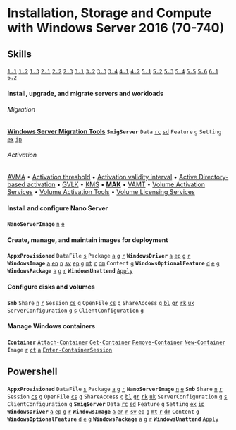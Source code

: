 [1.1]: #install-upgrade-and-migrate-servers-and-workloads "Install, upgrade and migrate servers and workloads"
[1.2]: #install-and-configure-nano-server "Install and configure Nano Server"
[1.3]: #create-manage-and-maintain-images-for-deployment "Create, manage, and maintain images for deployment"
[2.1]: #configure-disks-and-volumes "Configure disks and volumes"
[2.2]: # "Implement server storage"
[2.3]: # "Implement data deduplication"
[3.1]: # "Install and configure Hyper-V"
[3.2]: # "Configure virtual machine (VM) settings"
[3.3]: # "Configure Hyper-V storage"
[3.4]: # "Configure Hyper-V networking"
[4.1]: # "Deploy Windows containers"
[4.2]: #manage-windows-containers "Manage Windows containers"
[5.1]: # "Implement high availability and disaster recovery options in Hyper-V"
[5.2]: # "Implement failover clustering"
[5.3]: # "Implement Storage Spaces Direct"
[5.4]: # "Manage failover clustering"
[5.5]: # "Manage VM movement in clustered nodes"
[5.6]: # "Implement Network Load Balancing"
[6.1]: # "Maintain server installations"
[6.2]: # "Monitor server installations"

[Zacker]: https://github.com/jasper-zanjani/notes/master/certs/70-740.md "Zacker, Craig. _Installation, Storage and Compute with Windows Server 2016: Exam Ref 70-740_. 2017."
[n/pwsh]: https://github.com/jasper-zanjani/notes/master/win/pwsh.md "Powershell notes"

[Add-ClusterSharedVolume]: https://github.com/jasper-zanjani/notes/tree/master/win/pwsh.md#add-clustersharedvolume '```&#10;PS C:\> Add-ClusterSharedVolume&#10;```&#10;&#10;Zacker, Craig. _Installation, Storage and Compute with Windows Server 2016: Exam Ref 70-740_. 2017: 153'
[Add-ClusterVMMonitoredItem]: https://github.com/jasper-zanjani/notes/tree/master/win/pwsh.md#add-clustervmmonitoreditem '```&#10;PS C:\> Add-ClusterVMMonitoredItem&#10;```&#10;&#10;Zacker, Craig. _Installation, Storage and Compute with Windows Server 2016: Exam Ref 70-740_. 2017: 362'
[Add-ClusterVirtualMachineRole]: https://github.com/jasper-zanjani/notes/tree/master/win/pwsh.md#add-clustervirtualmachinerole '```&#10;PS C:\> Add-ClusterVirtualMachineRole&#10;```&#10;&#10;Zacker, Craig. _Installation, Storage and Compute with Windows Server 2016: Exam Ref 70-740_. 2017: 304'
[Add-Computer]: https://github.com/jasper-zanjani/notes/tree/master/win/pwsh.md#add-computer '```&#10;PS C:\> Add-Computer&#10;```&#10;&#10;Zacker, Craig. _Installation, Storage and Compute with Windows Server 2016: Exam Ref 70-740_. 2017: 20'
[Add-ContainerImageTag]: https://github.com/jasper-zanjani/notes/tree/master/win/pwsh.md#add-containerimagetag '```&#10;PS C:\> Add-ContainerImageTag&#10;```&#10;&#10;Zacker, Craig. _Installation, Storage and Compute with Windows Server 2016: Exam Ref 70-740_. 2017: 272'
[Add-VMNetworkAdapter]: https://github.com/jasper-zanjani/notes/tree/master/win/pwsh.md#add-vmnetworkadapter '```&#10;PS C:\> Add-VMNetworkAdapter&#10;```&#10;&#10;Zacker, Craig. _Installation, Storage and Compute with Windows Server 2016: Exam Ref 70-740_. 2017: 237'
[Attach-Container]: https://github.com/jasper-zanjani/notes/tree/master/win/pwsh.md#attach-container '```&#10;PS C:\> Attach-Container&#10;```&#10;&#10;Zacker, Craig. _Installation, Storage and Compute with Windows Server 2016: Exam Ref 70-740_. 2017: 280'
[Block-SmbShareAccess]: https://github.com/jasper-zanjani/notes/tree/master/win/pwsh.md#block-smbshareaccess '```&#10;PS C:\> Block-SmbShareAccess&#10;```&#10;&#10;Zacker, Craig. _Installation, Storage and Compute with Windows Server 2016: Exam Ref 70-740_. 2017: 109'
[Close-SmbOpenFile]: https://github.com/jasper-zanjani/notes/tree/master/win/pwsh.md#close-smbopenfile '```&#10;PS C:\> Close-SmbOpenFile&#10;```&#10;&#10;Zacker, Craig. _Installation, Storage and Compute with Windows Server 2016: Exam Ref 70-740_. 2017: 108'
[Close-SmbSession]: https://github.com/jasper-zanjani/notes/tree/master/win/pwsh.md#close-smbsession '```&#10;PS C:\> Close-SmbSession&#10;```&#10;&#10;Zacker, Craig. _Installation, Storage and Compute with Windows Server 2016: Exam Ref 70-740_. 2017: 107'
[Compare-VM]: https://github.com/jasper-zanjani/notes/tree/master/win/pwsh.md#compare-vm '```&#10;PS C:\> Compare-VM&#10;```&#10;&#10;Zacker, Craig. _Installation, Storage and Compute with Windows Server 2016: Exam Ref 70-740_. 2017: 212'
[Convert-VHD]: https://github.com/jasper-zanjani/notes/tree/master/win/pwsh.md#convert-vhd '```&#10;PS C:\> Convert-VHD&#10;```&#10;&#10;Zacker, Craig. _Installation, Storage and Compute with Windows Server 2016: Exam Ref 70-740_. 2017: 228'
[ConvertTo-ContainerImage]: https://github.com/jasper-zanjani/notes/tree/master/win/pwsh.md#convertto-containerimage '```&#10;PS C:\> ConvertTo-ContainerImage&#10;```&#10;&#10;Zacker, Craig. _Installation, Storage and Compute with Windows Server 2016: Exam Ref 70-740_. 2017: 280'
[Copy-Item]: https://github.com/jasper-zanjani/notes/tree/master/win/pwsh.md#copy-item '```&#10;PS C:\> Copy-Item&#10;```&#10;&#10;Zacker, Craig. _Installation, Storage and Compute with Windows Server 2016: Exam Ref 70-740_. 2017: 180'
[Dismount-VHD]: https://github.com/jasper-zanjani/notes/tree/master/win/pwsh.md#dismount-vhd '```&#10;PS C:\> Dismount-VHD&#10;```&#10;&#10;Zacker, Craig. _Installation, Storage and Compute with Windows Server 2016: Exam Ref 70-740_. 2017: 92'
[Edit-NanoServerImage]: https://github.com/jasper-zanjani/notes/tree/master/win/pwsh.md#edit-nanoserverimage '```&#10;PS C:\> Edit-NanoServerImage&#10;```&#10;Add a role or feature to an existing Nano Server VHD file&#10;Zacker, Craig. _Installation, Storage and Compute with Windows Server 2016: Exam Ref 70-740_. 2017: 49'
[Enable-DedupVolume]: https://github.com/jasper-zanjani/notes/tree/master/win/pwsh.md#enable-dedupvolume '```&#10;PS C:\> Enable-DedupVolume&#10;```&#10;&#10;Zacker, Craig. _Installation, Storage and Compute with Windows Server 2016: Exam Ref 70-740_. 2017: 157'
[Enter-ContainerSession]: https://github.com/jasper-zanjani/notes/tree/master/win/pwsh.md#enter-containersession '```&#10;PS C:\> Enter-ContainerSession&#10;```&#10;&#10;Zacker, Craig. _Installation, Storage and Compute with Windows Server 2016: Exam Ref 70-740_. 2017: 280'
[Enter-PsSession]: https://github.com/jasper-zanjani/notes/tree/master/win/pwsh.md#enter-pssession '```&#10;PS C:\> Enter-PsSession&#10;```&#10;&#10;Zacker, Craig. _Installation, Storage and Compute with Windows Server 2016: Exam Ref 70-740_. 2017: 22'
[Exit-PsSession]: https://github.com/jasper-zanjani/notes/tree/master/win/pwsh.md#exit-pssession '```&#10;PS C:\> Exit-PsSession&#10;```&#10;&#10;Zacker, Craig. _Installation, Storage and Compute with Windows Server 2016: Exam Ref 70-740_. 2017: 177'
[Export-SmigServerSetting]: https://github.com/jasper-zanjani/notes/tree/master/win/pwsh.md#export-smigserversetting '```&#10;PS C:\> Export-SmigServerSetting&#10;```&#10;Export certain Windows features and operating system settings to a migration store&#10;Zacker, Craig. _Installation, Storage and Compute with Windows Server 2016: Exam Ref 70-740_. 2017: 33'
[Export-VM]: https://github.com/jasper-zanjani/notes/tree/master/win/pwsh.md#export-vm '```&#10;PS C:\> Export-VM&#10;```&#10;&#10;Zacker, Craig. _Installation, Storage and Compute with Windows Server 2016: Exam Ref 70-740_. 2017: 210'
[Format-List]: https://github.com/jasper-zanjani/notes/tree/master/win/pwsh.md#format-list '```&#10;PS C:\> Format-List&#10;```&#10;&#10;Zacker, Craig. _Installation, Storage and Compute with Windows Server 2016: Exam Ref 70-740_. 2017: 161'
[Get-Command]: https://github.com/jasper-zanjani/notes/tree/master/win/pwsh.md#get-command '```&#10;PS C:\> Get-Command&#10;```&#10;&#10;Zacker, Craig. _Installation, Storage and Compute with Windows Server 2016: Exam Ref 70-740_. 2017: 21'
[Get-ComputerInfo]: https://github.com/jasper-zanjani/notes/tree/master/win/pwsh.md#get-computerinfo '```&#10;PS C:\> Get-ComputerInfo&#10;```&#10;&#10;Zacker, Craig. _Installation, Storage and Compute with Windows Server 2016: Exam Ref 70-740_. 2017: 274'
[Get-Container]: https://github.com/jasper-zanjani/notes/tree/master/win/pwsh.md#get-container '```&#10;PS C:\> Get-Container&#10;```&#10;&#10;Zacker, Craig. _Installation, Storage and Compute with Windows Server 2016: Exam Ref 70-740_. 2017: 280'
[Get-DedupStatus]: https://github.com/jasper-zanjani/notes/tree/master/win/pwsh.md#get-dedupstatus '```&#10;PS C:\> Get-DedupStatus&#10;```&#10;&#10;Zacker, Craig. _Installation, Storage and Compute with Windows Server 2016: Exam Ref 70-740_. 2017: 161'
[Get-Help]: https://github.com/jasper-zanjani/notes/tree/master/win/pwsh.md#get-help '```&#10;PS C:\> Get-Help&#10;```&#10;&#10;Zacker, Craig. _Installation, Storage and Compute with Windows Server 2016: Exam Ref 70-740_. 2017: 21'
[Get-NetAdapterVmqQueue]: https://github.com/jasper-zanjani/notes/tree/master/win/pwsh.md#get-netadaptervmqqueue '```&#10;PS C:\> Get-NetAdapterVmqQueue&#10;```&#10;&#10;Zacker, Craig. _Installation, Storage and Compute with Windows Server 2016: Exam Ref 70-740_. 2017: 252'
[Get-NetAdapter]: https://github.com/jasper-zanjani/notes/tree/master/win/pwsh.md#get-netadapter '```&#10;PS C:\> Get-NetAdapter&#10;```&#10;&#10;Zacker, Craig. _Installation, Storage and Compute with Windows Server 2016: Exam Ref 70-740_. 2017: 19'
[Get-SRGroup]: https://github.com/jasper-zanjani/notes/tree/master/win/pwsh.md#get-srgroup '```&#10;PS C:\> Get-SRGroup&#10;```&#10;&#10;Zacker, Craig. _Installation, Storage and Compute with Windows Server 2016: Exam Ref 70-740_. 2017: 154'
[Get-SmbClientConfiguration]: https://github.com/jasper-zanjani/notes/tree/master/win/pwsh.md#get-smbclientconfiguration '```&#10;PS C:\> Get-SmbClientConfiguration&#10;```&#10;&#10;Zacker, Craig. _Installation, Storage and Compute with Windows Server 2016: Exam Ref 70-740_. 2017: 111'
[Get-SmbOpenFile]: https://github.com/jasper-zanjani/notes/tree/master/win/pwsh.md#get-smbopenfile '```&#10;PS C:\> Get-SmbOpenFile&#10;```&#10;&#10;Zacker, Craig. _Installation, Storage and Compute with Windows Server 2016: Exam Ref 70-740_. 2017: 108'
[Get-SmbServerConfiguration]: https://github.com/jasper-zanjani/notes/tree/master/win/pwsh.md#get-smbserverconfiguration '```&#10;PS C:\> Get-SmbServerConfiguration&#10;```&#10;&#10;Zacker, Craig. _Installation, Storage and Compute with Windows Server 2016: Exam Ref 70-740_. 2017: 109'
[Get-SmbSession]: https://github.com/jasper-zanjani/notes/tree/master/win/pwsh.md#get-smbsession '```&#10;PS C:\> Get-SmbSession&#10;```&#10;&#10;Zacker, Craig. _Installation, Storage and Compute with Windows Server 2016: Exam Ref 70-740_. 2017: 107'
[Get-SmbShareAccess]: https://github.com/jasper-zanjani/notes/tree/master/win/pwsh.md#get-smbshareaccess '```&#10;PS C:\> Get-SmbShareAccess&#10;```&#10;&#10;Zacker, Craig. _Installation, Storage and Compute with Windows Server 2016: Exam Ref 70-740_. 2017: 108'
[Get-SmigServerFeature]: https://github.com/jasper-zanjani/notes/tree/master/win/pwsh.md#get-smigserverfeature '```&#10;PS C:\> Get-SmigServerFeature&#10;```&#10;Display a list of Windows features that can be migrated from the local server or ffrom a migration store&#10;Zacker, Craig. _Installation, Storage and Compute with Windows Server 2016: Exam Ref 70-740_. 2017: 33'
[Get-VMHostSupportedVersion]: https://github.com/jasper-zanjani/notes/tree/master/win/pwsh.md#get-vmhostsupportedversion '```&#10;PS C:\> Get-VMHostSupportedVersion&#10;```&#10;&#10;Zacker, Craig. _Installation, Storage and Compute with Windows Server 2016: Exam Ref 70-740_. 2017: 209'
[Get-VM]: https://github.com/jasper-zanjani/notes/tree/master/win/pwsh.md#get-vm '```&#10;PS C:\> Get-VM&#10;```&#10;&#10;Zacker, Craig. _Installation, Storage and Compute with Windows Server 2016: Exam Ref 70-740_. 2017: 177'
[Get-WindowsFeature]: https://github.com/jasper-zanjani/notes/tree/master/win/pwsh.md#get-windowsfeature '```&#10;PS C:\> Get-WindowsFeature&#10;```&#10;&#10;Zacker, Craig. _Installation, Storage and Compute with Windows Server 2016: Exam Ref 70-740_. 2017: 15'
[Grant-SRAccess]: https://github.com/jasper-zanjani/notes/tree/master/win/pwsh.md#grant-sraccess '```&#10;PS C:\> Grant-SRAccess&#10;```&#10;&#10;Zacker, Craig. _Installation, Storage and Compute with Windows Server 2016: Exam Ref 70-740_. 2017: 153'
[Grant-SmbShareAccess]: https://github.com/jasper-zanjani/notes/tree/master/win/pwsh.md#grant-smbshareaccess '```&#10;PS C:\> Grant-SmbShareAccess&#10;```&#10;&#10;Zacker, Craig. _Installation, Storage and Compute with Windows Server 2016: Exam Ref 70-740_. 2017: 109'
[Import-SmigServerSetting]: https://github.com/jasper-zanjani/notes/tree/master/win/pwsh.md#import-smigserversetting '```&#10;PS C:\> Import-SmigServerSetting&#10;```&#10;Import certain Windows features and operating system settings from a migration store and apply them to the local server&#10;Zacker, Craig. _Installation, Storage and Compute with Windows Server 2016: Exam Ref 70-740_. 2017: 33'
[Import-VM]: https://github.com/jasper-zanjani/notes/tree/master/win/pwsh.md#import-vm '```&#10;PS C:\> Import-VM&#10;```&#10;&#10;Zacker, Craig. _Installation, Storage and Compute with Windows Server 2016: Exam Ref 70-740_. 2017: 211'
[Install-WindowsFeature]: https://github.com/jasper-zanjani/notes/tree/master/win/pwsh.md#install-windowsfeature '```&#10;PS C:\> Install-WindowsFeature&#10;```&#10;&#10;Zacker, Craig. _Installation, Storage and Compute with Windows Server 2016: Exam Ref 70-740_. 2017: 15, 171, 225, 377'
[Invoke-Command]: https://github.com/jasper-zanjani/notes/tree/master/win/pwsh.md#invoke-command '```&#10;PS C:\> Invoke-Command&#10;```&#10;&#10;Zacker, Craig. _Installation, Storage and Compute with Windows Server 2016: Exam Ref 70-740_. 2017: 180'
[Measure-VM]: https://github.com/jasper-zanjani/notes/tree/master/win/pwsh.md#measure-vm '```&#10;PS C:\> Measure-VM&#10;```&#10;&#10;Zacker, Craig. _Installation, Storage and Compute with Windows Server 2016: Exam Ref 70-740_. 2017: 194, 234-235'
[Merge-VHD]: https://github.com/jasper-zanjani/notes/tree/master/win/pwsh.md#merge-vhd '```&#10;PS C:\> Merge-VHD&#10;```&#10;&#10;Zacker, Craig. _Installation, Storage and Compute with Windows Server 2016: Exam Ref 70-740_. 2017: 228'
[Mount-DiskImage]: https://github.com/jasper-zanjani/notes/tree/master/win/pwsh.md#mount-diskimage '```&#10;PS C:\> Mount-DiskImage&#10;```&#10;&#10;Zacker, Craig. _Installation, Storage and Compute with Windows Server 2016: Exam Ref 70-740_. 2017: 92'
[Mount-VHD]: https://github.com/jasper-zanjani/notes/tree/master/win/pwsh.md#mount-vhd '```&#10;PS C:\> Mount-VHD&#10;```&#10;&#10;Zacker, Craig. _Installation, Storage and Compute with Windows Server 2016: Exam Ref 70-740_. 2017: 92'
[New-Cluster]: https://github.com/jasper-zanjani/notes/tree/master/win/pwsh.md#new-cluster '```&#10;PS C:\> New-Cluster&#10;```&#10;&#10;Zacker, Craig. _Installation, Storage and Compute with Windows Server 2016: Exam Ref 70-740_. 2017: 337'
[New-Container]: https://github.com/jasper-zanjani/notes/tree/master/win/pwsh.md#new-container '```&#10;PS C:\> New-Container&#10;```&#10;&#10;Zacker, Craig. _Installation, Storage and Compute with Windows Server 2016: Exam Ref 70-740_. 2017: 275, 280'
[New-NanoServerImage]: https://github.com/jasper-zanjani/notes/tree/master/win/pwsh.md#new-nanoserverimage '```&#10;PS C:\> New-NanoServerImage&#10;New-NanoServerImage -DeploymentType guest|host -Edition standard|datacenter -MediaPath root -TargetPath $PATH -ComputerName $NAME&#10;```&#10;Used to create a Nano Server VHD file for Nano Server installation&#10;Required parameters:&#10;  `DeploymentType` specified whether the image file should be used on a Hyper-V VM ("Guest") or a physical server ("Host")&#10;  `Edition` specifies whether to install the Standard or Datacenter edition of Nano Server&#10;  `MediaPath` specifies the path to the root of the WS2016 installation disk or mounted image&#10;  `BasePath` specifies a path on the local system where the cmdlet creates a copy of the installation files from the location specified in `MediaPath`&#10;  `TargetPath` specifies the full path and filename of the new image to be created with the filename extension (".vhd" or ".vhdx") specifying Generation 1 or Generation 2 image.&#10;  `ComputerName` specifies the computer name that should be assigned to the new image&#10;Zacker, Craig. _Installation, Storage and Compute with Windows Server 2016: Exam Ref 70-740_. 2017: 44'
[New-NetIpAddress]: https://github.com/jasper-zanjani/notes/tree/master/win/pwsh.md#new-netipaddress '```&#10;PS C:\> New-NetIpAddress&#10;```&#10;&#10;Zacker, Craig. _Installation, Storage and Compute with Windows Server 2016: Exam Ref 70-740_. 2017: 19'
[New-NetQosPolicy]: https://github.com/jasper-zanjani/notes/tree/master/win/pwsh.md#new-netqospolicy '```&#10;PS C:\> New-NetQosPolicy&#10;```&#10;&#10;Zacker, Craig. _Installation, Storage and Compute with Windows Server 2016: Exam Ref 70-740_. 2017: 144'
[New-NetQosTrafficClass]: https://github.com/jasper-zanjani/notes/tree/master/win/pwsh.md#new-netqostrafficclass '```&#10;PS C:\> New-NetQosTrafficClass&#10;```&#10;&#10;Zacker, Craig. _Installation, Storage and Compute with Windows Server 2016: Exam Ref 70-740_. 2017: 144'
[New-PsSession]: https://github.com/jasper-zanjani/notes/tree/master/win/pwsh.md#new-pssession '```&#10;PS C:\> New-PsSession&#10;```&#10;&#10;Zacker, Craig. _Installation, Storage and Compute with Windows Server 2016: Exam Ref 70-740_. 2017: 21'
[New-SRPartnership]: https://github.com/jasper-zanjani/notes/tree/master/win/pwsh.md#new-srpartnership '```&#10;PS C:\> New-SRPartnership&#10;```&#10;&#10;Zacker, Craig. _Installation, Storage and Compute with Windows Server 2016: Exam Ref 70-740_. 2017: 151'
[New-SmbShare]: https://github.com/jasper-zanjani/notes/tree/master/win/pwsh.md#new-smbshare '```&#10;PS C:\> New-SmbShare&#10;```&#10;&#10;Zacker, Craig. _Installation, Storage and Compute with Windows Server 2016: Exam Ref 70-740_. 2017: 106'
[New-VHD]: https://github.com/jasper-zanjani/notes/tree/master/win/pwsh.md#new-vhd '```&#10;PS C:\> New-VHD&#10;```&#10;&#10;Zacker, Craig. _Installation, Storage and Compute with Windows Server 2016: Exam Ref 70-740_. 2017: 90, 219, 223'
[New-VM]: https://github.com/jasper-zanjani/notes/tree/master/win/pwsh.md#new-vm '```&#10;PS C:\> New-VM&#10;```&#10;&#10;Zacker, Craig. _Installation, Storage and Compute with Windows Server 2016: Exam Ref 70-740_. 2017: 47, 184, 197'
[Optimize-VM]: https://github.com/jasper-zanjani/notes/tree/master/win/pwsh.md#optimize-vm '```&#10;PS C:\> Optimize-VM&#10;```&#10;&#10;Zacker, Craig. _Installation, Storage and Compute with Windows Server 2016: Exam Ref 70-740_. 2017: 228'
[Receive-SmigServerData]: https://github.com/jasper-zanjani/notes/tree/master/win/pwsh.md#receive-smigserverdata '```&#10;PS C:\> Receive-SmigServerData&#10;```&#10;Enable a destination server to receive migrated files, folders, permissions, and share properties from a source server (`Send-SmigServerData` cmdlet must be running on the source server at the same time)&#10;Zacker, Craig. _Installation, Storage and Compute with Windows Server 2016: Exam Ref 70-740_. 2017: 33'
[Remove-ContainerImage]: https://github.com/jasper-zanjani/notes/tree/master/win/pwsh.md#remove-containerimage '```&#10;PS C:\> Remove-ContainerImage&#10;```&#10;&#10;Zacker, Craig. _Installation, Storage and Compute with Windows Server 2016: Exam Ref 70-740_. 2017: 273'
[Remove-Container]: https://github.com/jasper-zanjani/notes/tree/master/win/pwsh.md#remove-container '```&#10;PS C:\> Remove-Container&#10;```&#10;&#10;Zacker, Craig. _Installation, Storage and Compute with Windows Server 2016: Exam Ref 70-740_. 2017: 281'
[Remove-SmbShare]: https://github.com/jasper-zanjani/notes/tree/master/win/pwsh.md#remove-smbshare '```&#10;PS C:\> Remove-SmbShare&#10;```&#10;&#10;Zacker, Craig. _Installation, Storage and Compute with Windows Server 2016: Exam Ref 70-740_. 2017: 108'
[Reset-VMResourceMetering]: https://github.com/jasper-zanjani/notes/tree/master/win/pwsh.md#reset-vmresourcemetering '```&#10;PS C:\> Reset-VMResourceMetering&#10;```&#10;&#10;Zacker, Craig. _Installation, Storage and Compute with Windows Server 2016: Exam Ref 70-740_. 2017: 195'
[Revoke-SmbShareAccess]: https://github.com/jasper-zanjani/notes/tree/master/win/pwsh.md#revoke-smbshareaccess '```&#10;PS C:\> Revoke-SmbShareAccess&#10;```&#10;&#10;Zacker, Craig. _Installation, Storage and Compute with Windows Server 2016: Exam Ref 70-740_. 2017: 109'
[Send-SmigServerData]: https://github.com/jasper-zanjani/notes/tree/master/win/pwsh.md#send-smigserverdata '```&#10;PS C:\> Send-SmigServerData&#10;```&#10;Migrate files, folders, permissions, and share properties from a source server to a destination server (`Receive-SmigServerData` cmdlet must be running on the destination server at the same time)&#10;Zacker, Craig. _Installation, Storage and Compute with Windows Server 2016: Exam Ref 70-740_. 2017: 33'
[Set-Disk]: https://github.com/jasper-zanjani/notes/tree/master/win/pwsh.md#set-disk '```&#10;PS C:\> Set-Disk&#10;```&#10;&#10;Zacker, Craig. _Installation, Storage and Compute with Windows Server 2016: Exam Ref 70-740_. 2017: 226'
[Set-DnsClientServerAddress]: https://github.com/jasper-zanjani/notes/tree/master/win/pwsh.md#set-dnsclientserveraddress '```&#10;PS C:\> Set-DnsClientServerAddress&#10;```&#10;&#10;Zacker, Craig. _Installation, Storage and Compute with Windows Server 2016: Exam Ref 70-740_. 2017: 20'
[Set-FileStorageTier]: https://github.com/jasper-zanjani/notes/tree/master/win/pwsh.md#set-filestoragetier '```&#10;PS C:\> Set-FileStorageTier&#10;```&#10;&#10;Zacker, Craig. _Installation, Storage and Compute with Windows Server 2016: Exam Ref 70-740_. 2017: 133'
[Set-Item]: https://github.com/jasper-zanjani/notes/tree/master/win/pwsh.md#set-item '```&#10;PS C:\> Set-Item&#10;```&#10;&#10;Zacker, Craig. _Installation, Storage and Compute with Windows Server 2016: Exam Ref 70-740_. 2017: 56'
[Set-NetAdapterVmq]: https://github.com/jasper-zanjani/notes/tree/master/win/pwsh.md#set-netadaptervmq '```&#10;PS C:\> Set-NetAdapterVmq&#10;```&#10;&#10;Zacker, Craig. _Installation, Storage and Compute with Windows Server 2016: Exam Ref 70-740_. 2017: 253'
[Set-NetQoSbcdxSetting]: https://github.com/jasper-zanjani/notes/tree/master/win/pwsh.md#set-netqosbcdxsetting '```&#10;PS C:\> Set-NetQoSbcdxSetting&#10;```&#10;&#10;Zacker, Craig. _Installation, Storage and Compute with Windows Server 2016: Exam Ref 70-740_. 2017: 143'
[Set-SRPartnership]: https://github.com/jasper-zanjani/notes/tree/master/win/pwsh.md#set-srpartnership '```&#10;PS C:\> Set-SRPartnership&#10;```&#10;&#10;Zacker, Craig. _Installation, Storage and Compute with Windows Server 2016: Exam Ref 70-740_. 2017: 155'
[Set-SmbPathAcl]: https://github.com/jasper-zanjani/notes/tree/master/win/pwsh.md#set-smbpathacl '```&#10;PS C:\> Set-SmbPathAcl&#10;```&#10;&#10;Zacker, Craig. _Installation, Storage and Compute with Windows Server 2016: Exam Ref 70-740_. 2017: 340'
[Set-SmbServerConfiguration]: https://github.com/jasper-zanjani/notes/tree/master/win/pwsh.md#set-smbserverconfiguration '```&#10;PS C:\> Set-SmbServerConfiguration&#10;```&#10;&#10;Zacker, Craig. _Installation, Storage and Compute with Windows Server 2016: Exam Ref 70-740_. 2017: 109'
[Set-VMFirmware]: https://github.com/jasper-zanjani/notes/tree/master/win/pwsh.md#set-vmfirmware '```&#10;PS C:\> Set-VMFirmware&#10;```&#10;&#10;Zacker, Craig. _Installation, Storage and Compute with Windows Server 2016: Exam Ref 70-740_. 2017: 208'
[Set-VMMemory]: https://github.com/jasper-zanjani/notes/tree/master/win/pwsh.md#set-vmmemory '```&#10;PS C:\> Set-VMMemory&#10;```&#10;&#10;Zacker, Craig. _Installation, Storage and Compute with Windows Server 2016: Exam Ref 70-740_. 2017: 185'
[Set-VMNetworkAdapter]: https://github.com/jasper-zanjani/notes/tree/master/win/pwsh.md#set-vmnetworkadapter '```&#10;PS C:\> Set-VMNetworkAdapter&#10;```&#10;&#10;Zacker, Craig. _Installation, Storage and Compute with Windows Server 2016: Exam Ref 70-740_. 2017: 255'
[Set-VMReplicationServer]: https://github.com/jasper-zanjani/notes/tree/master/win/pwsh.md#set-vmreplicationserver '```&#10;PS C:\> Set-VMReplicationServer&#10;```&#10;&#10;Zacker, Craig. _Installation, Storage and Compute with Windows Server 2016: Exam Ref 70-740_. 2017: 300'
[Set-VM]: https://github.com/jasper-zanjani/notes/tree/master/win/pwsh.md#set-vm '```&#10;PS C:\> Set-VM&#10;```&#10;&#10;Zacker, Craig. _Installation, Storage and Compute with Windows Server 2016: Exam Ref 70-740_. 2017: 231'
[Start-DscConfiguration]: https://github.com/jasper-zanjani/notes/tree/master/win/pwsh.md#start-dscconfiguration '```&#10;PS C:\> Start-DscConfiguration&#10;```&#10;&#10;Zacker, Craig. _Installation, Storage and Compute with Windows Server 2016: Exam Ref 70-740_. 2017: 27'
[Suspend-ClusterNode]: https://github.com/jasper-zanjani/notes/tree/master/win/pwsh.md#suspend-clusternode '```&#10;PS C:\> Suspend-ClusterNode&#10;```&#10;&#10;Zacker, Craig. _Installation, Storage and Compute with Windows Server 2016: Exam Ref 70-740_. 2017: 374'
[Test-SRTopology]: https://github.com/jasper-zanjani/notes/tree/master/win/pwsh.md#test-srtopology '```&#10;PS C:\> Test-SRTopology&#10;```&#10;&#10;Zacker, Craig. _Installation, Storage and Compute with Windows Server 2016: Exam Ref 70-740_. 2017: 152'
[Unblock-SmbShareAccess]: https://github.com/jasper-zanjani/notes/tree/master/win/pwsh.md#unblock-smbshareaccess '```&#10;PS C:\> Unblock-SmbShareAccess&#10;```&#10;&#10;Zacker, Craig. _Installation, Storage and Compute with Windows Server 2016: Exam Ref 70-740_. 2017: 109'
[Update-VMVersion]: https://github.com/jasper-zanjani/notes/tree/master/win/pwsh.md#update-vmversion '```&#10;PS C:\> Update-VMVersion&#10;```&#10;&#10;Zacker, Craig. _Installation, Storage and Compute with Windows Server 2016: Exam Ref 70-740_. 2017: 209'


<!-- Windows Server Migration Tools-->
[Windows Server Migration Tools]: # 'Windows Server Migration Tools&#10;Five Windows Powershell cmdlets that enable administrators to migrate certain roles between servers&#10;Zacker, Craig. _Installation, Storage and Compute with Windows Server 2016: Exam Ref 70-740_. 2017: 33'
[Export-SmigServerSetting]:    https://github.com/jasper-zanjani/notes/master/win/pwsh.md#export-smigserversetting       '```&#10;PS C:\> Export-SmigServerSetting&#10;```&#10;Export certain Windows features and operating system settings to a migration store&#10;Zacker, Craig. _Installation, Storage and Compute with Windows Server 2016: Exam Ref 70-740_. 2017: 33'
[Get-SmigServerFeature]:       https://github.com/jasper-zanjani/notes/master/win/pwsh.md#get-smigserverfeature          '```&#10;PS C:\> Get-SmigServerFeature&#10;```&#10;Display a list of Windows features that can be migrated from the local server or ffrom a migration store&#10;Zacker, Craig. _Installation, Storage and Compute with Windows Server 2016: Exam Ref 70-740_. 2017: 33'
[Import-SmigServerSetting]:    https://github.com/jasper-zanjani/notes/master/win/pwsh.md#import-smigserversetting       '```&#10;PS C:\> Import-SmigServerSetting&#10;```&#10;Import certain Windows features and operating system settings from a migration store and apply them to the local server&#10;Zacker, Craig. _Installation, Storage and Compute with Windows Server 2016: Exam Ref 70-740_. 2017: 33'
[Receive-SmigServerData]:      https://github.com/jasper-zanjani/notes/master/win/pwsh.md#receive-smigserverdata         '```&#10;PS C:\> Receive-SmigServerData&#10;```&#10;Enable a destination server to receive migrated files, folders, permissions, and share properties from a source server (`Send-SmigServerData` cmdlet must be running on the source server at the same time)&#10;Zacker, Craig. _Installation, Storage and Compute with Windows Server 2016: Exam Ref 70-740_. 2017: 33'
[Send-SmigServerData]:         https://github.com/jasper-zanjani/notes/master/win/pwsh.md#send-smigserverdata            '```&#10;PS C:\> Send-SmigServerData&#10;```&#10;Migrate files, folders, permissions, and share properties from a source server to a destination server (`Receive-SmigServerData` cmdlet must be running on the destination server at the same time)&#10;Zacker, Craig. _Installation, Storage and Compute with Windows Server 2016: Exam Ref 70-740_. 2017: 33'
[New-NanoServerImage]: https://github.com/jasper-zanjani/notes/tree/master/win/pwsh.md#new-nanoserverimage '```&#10;PS C:\> New-NanoServerImage&#10;PS C:\> New-NanoServerImage -DeploymentType guest|host -Edition standard|datacenter -MediaPath root -TargetPath $PATH -ComputerName $NAME&#10;```&#10;Used to create a Nano Server VHD file for Nano Server installation&#10;Required parameters:&#10;  `DeploymentType` specified whether the image file should be used on a Hyper-V VM ("Guest") or a physical server ("Host")&#10;  `Edition` specifies whether to install the Standard or Datacenter edition of Nano Server&#10;  `MediaPath` specifies the path to the root of the WS2016 installation disk or mounted image&#10;  `BasePath` specifies a path on the local system where the cmdlet creates a copy of the installation files from the location specified in `MediaPath`&#10;  `TargetPath` specifies the full path and filename of the new image to be created with the filename extension (".vhd" or ".vhdx") specifying Generation 1 or Generation 2 image.&#10;  `ComputerName` specifies the computer name that should be assigned to the new image&#10;Zacker, Craig. _Installation, Storage and Compute with Windows Server 2016: Exam Ref 70-740_. 2017: 44'
[Edit-NanoServerImage]: https://github.com/jasper-zanjani/notes/tree/master/win/pwsh.md#edit-nanoserverimage '```&#10;PS C:\> Edit-NanoServerImage&#10;```&#10;Add a role or feature to an existing Nano Server VHD file&#10;Zacker, Craig. _Installation, Storage and Compute with Windows Server 2016: Exam Ref 70-740_. 2017: 49'

[MAK]: # 'Multiple activation key (MAK)&#10;Product key that can be used to activate multiple Windows systems (suitable for small networks).&#10;Two ways to use MAK when activating Windows computers:&#10;  1. **MAK Independent**: Each computer using the MAK must perform an individual activation with Microsoft&#10;  2. **MAK Proxy**: Computers receive a MAK from a system running VAMT&#10;Zacker, Craig. _Installation, Storage and Compute with Windows Server 2016: Exam Ref 70-740_. 2017: 35'
[VAMT]: # 'Volume Activation Management Tool (VAMT)&#10;Collects installation IDs from target computers, sending them to Microsoft using a single connection and receiving confirmation IDs in return, which are deployed to targets.&#10;Zacker, Craig. _Installation, Storage and Compute with Windows Server 2016: Exam Ref 70-740_. 2017: 35'
[KMS]: # 'Key Management Service (KMS)&#10;Client/server application that enables client computers to activate their license doperating system products by communicating with a KMS host computer on the local network (suitable for large networks).&#10;Requires a minimum of 25 workstations (ref Activation threshold) and uses TCP port 1688. KMS hosts create an SRV resource record on DNS to identify it.&#10;Zacker, Craig. _Installation, Storage and Compute with Windows Server 2016: Exam Ref 70-740_. 2017: 35'
[Activation threshold]: # 'Activation threshold&#10;Minimum of 25 workstation systems or five server systems as clients for KMS&#10;KMS hosts maintain a cache of the 50 most recent workstation requests, and KMS activations expire every 180 days (ref Activation validity interval). &#10;Zacker, Craig. _Installation, Storage and Compute with Windows Server 2016: Exam Ref 70-740_. 2017: 36'
[Activation validity interval]: # 'Activation validity interval&#10;180 days for KMS activations, although clients attempt to renew every 7 days&#10;Zacker, Craig. _Installation, Storage and Compute with Windows Server 2016: Exam Ref 70-740_. 2017: 37'
[Volume Activation Services]: # 'Volume Activation Services&#10;Windows Server role that must be added before installing a KMS host&#10;Zacker, Craig. _Installation, Storage and Compute with Windows Server 2016: Exam Ref 70-740_. 2017: 37'
[Volume Activation Tools]: # 'Volume Activation Tools&#10;&#10;Zacker, Craig. _Installation, Storage and Compute with Windows Server 2016: Exam Ref 70-740_. 2017: 37'
[GVLK]: # 'generic volume licensing key (GVLK)&#10;Can be used to configure KMS clients that are not KMS clients by default, like those with retail, MAK, or KMS host licenses&#10;Zacker, Craig. _Installation, Storage and Compute with Windows Server 2016: Exam Ref 70-740_. 2017: 39'
[Active Directory-based activation]: # 'Active Directory-based activation&#10;Use of AD DS for communication and data storage instead of a KMS host&#10;Zacker, Craig. _Installation, Storage and Compute with Windows Server 2016: Exam Ref 70-740_. 2017: 39'
[Volume Licensing Services]: # 'Volume Licensing Services&#10;Windows Server role that must be added before being able to use Active Directory-based activation&#10;Zacker, Craig. _Installation, Storage and Compute with Windows Server 2016: Exam Ref 70-740_. 2017: 40'
[AVMA]: # 'Automatic Virtual Machine Activation (AVMA)&#10;Simplifies the process of activating VMs created on Hyper-V servers, whereby a binding is created between the host server and the activation mechanism on each VM, which are activated automatically and remain so.&#10;Requires Datacenter Edition of WS 2016 or WS 2012 R2 on the host server and a specific key, depending on the version of Windows Server on the VM.&#10;Zacker, Craig. _Installation, Storage and Compute with Windows Server 2016: Exam Ref 70-740_. 2017: 41'


# Installation, Storage and Compute with Windows Server 2016 (70-740)
## Skills
[`1.1`][1.1]
[`1.2`][1.2]
[`1.3`][1.3]
[`2.1`][2.1]
[`2.2`][2.2]
[`2.3`][2.3]
[`3.1`][3.1]
[`3.2`][3.2]
[`3.3`][3.3]
[`3.4`][3.4]
[`4.1`][4.1]
[`4.2`][4.2]
[`5.1`][5.1]
[`5.2`][5.2]
[`5.3`][5.3]
[`5.4`][5.4]
[`5.5`][5.5]
[`5.6`][5.6]
[`6.1`][6.1]
[`6.2`][6.2]


#### Install, upgrade, and migrate servers and workloads
###### Migration
[**Windows Server Migration Tools**][Windows Server Migration Tools] 
**`SmigServer`** 
`Data` 
[`rc`][Receive-SmigServerData] 
[`sd`][Send-SmigServerData] 
`Feature` 
[`g`][Get-SmigServerFeature] 
`Setting` 
[`ex`][Export-SmigServerSetting] 
[`ip`][Import-SmigServerSetting]
###### Activation
[AVMA][AVMA] &bull; [Activation threshold][Activation threshold] &bull; [Activation validity interval][Activation validity interval] &bull; [Active Directory-based activation][Active Directory-based activation] &bull; [GVLK][GVLK] &bull; [KMS][KMS] &bull; [**MAK**][MAK] &bull; [VAMT][VAMT] &bull; [Volume Activation Services][Volume Activation Services] &bull; [Volume Activation Tools][Volume Activation Tools] &bull; [Volume Licensing Services][Volume Licensing Services] 
#### Install and configure Nano Server
**`NanoServerImage`** [`n`][New-NanoServerImage] [`e`][Edit-NanoServerImage]
#### Create, manage, and maintain images for deployment
[Add-AppxProvisionedPackage]: https://github.com/jasper-zanjani/notes/tree/master/win/pwsh.md#add-appxprovisionedpackage '```&#10;PS C:\> Add-AppxProvisionedPackage&#10;```&#10;&#10;Equivalent to `Dism.exe /Image:foldername /Add-ProvisionedAppxPackage`&#10;Zacker, Craig. _Installation, Storage and Compute with Windows Server 2016: Exam Ref 70-740_. 2017: 77'
[Add-WindowsDriver]: https://github.com/jasper-zanjani/notes/tree/master/win/pwsh.md#add-windowsdriver '```&#10;PS C:\> Add-WindowsDriver&#10;```&#10;&#10;Equivalent to `Dism.exe /Image:foldername /Add-Drive`&#10;Zacker, Craig. _Installation, Storage and Compute with Windows Server 2016: Exam Ref 70-740_. 2017: 77'
[Add-WindowsImage]: https://github.com/jasper-zanjani/notes/tree/master/win/pwsh.md#add-windowsimage '```&#10;PS C:\> Add-WindowsImage&#10;```&#10;&#10;Equivalent to `dism.exe /Append-Image`&#10;Zacker, Craig. _Installation, Storage and Compute with Windows Server 2016: Exam Ref 70-740_. 2017: 77'
[Add-WindowsPackage]: https://github.com/jasper-zanjani/notes/tree/master/win/pwsh.md#add-windowspackage '```&#10;PS C:\> Add-WindowsPackage&#10;```&#10;&#10;Equivalent to `Dism.exe /Image:foldername /Add-Package`&#10;Zacker, Craig. _Installation, Storage and Compute with Windows Server 2016: Exam Ref 70-740_. 2017: 77'
[Apply-WindowsUnattend]: https://github.com/jasper-zanjani/notes/tree/master/win/pwsh.md#apply-windowsunattend '```&#10;PS C:\> Apply-WindowsUnattend&#10;```&#10;&#10;Equivalent to `Dism.exe /Image:foldername /Apply-Unattend`&#10;Zacker, Craig. _Installation, Storage and Compute with Windows Server 2016: Exam Ref 70-740_. 2017: 77'
[Disable-WindowsOptionalFeature]: https://github.com/jasper-zanjani/notes/tree/master/win/pwsh.md#disable-windowsoptionalfeature '```&#10;PS C:\> Disable-WindowsOptionalFeature&#10;```&#10;&#10;Equivalent to `Dism.exe /Image:foldername /Disable-Feature`&#10;Zacker, Craig. _Installation, Storage and Compute with Windows Server 2016: Exam Ref 70-740_. 2017: 77'
[Dismount-WindowsImage]: https://github.com/jasper-zanjani/notes/tree/master/win/pwsh.md#dismount-windowsimage '```&#10;PS C:\> Dismount-WindowsImage&#10;```&#10;&#10;Equivalent to `Dism.exe /Unmount-Image`&#10;Zacker, Craig. _Installation, Storage and Compute with Windows Server 2016: Exam Ref 70-740_. 2017: 77'
[Enable-WindowsOptionalFeature]: https://github.com/jasper-zanjani/notes/tree/master/win/pwsh.md#enable-windowsoptionalfeature '```&#10;PS C:\> Enable-WindowsOptionalFeature&#10;```&#10;&#10;Equivalent to `Dism.exe /Image:foldername /Enable-Feature`&#10;Zacker, Craig. _Installation, Storage and Compute with Windows Server 2016: Exam Ref 70-740_. 2017: 77'
[Expand-WindowsImage]: https://github.com/jasper-zanjani/notes/tree/master/win/pwsh.md#expand-windowsimage '```&#10;PS C:\> Expand-WindowsImage&#10;```&#10;&#10;Equivalent to `Dism.exe /Apply-Image`&#10;Zacker, Craig. _Installation, Storage and Compute with Windows Server 2016: Exam Ref 70-740_. 2017: 77'
[Export-WindowsDriver]: https://github.com/jasper-zanjani/notes/tree/master/win/pwsh.md#export-windowsdriver '```&#10;PS C:\> Export-WindowsDriver&#10;```&#10;&#10;Equivalent to `Dism.exe /Image:foldername /Export-Driver`&#10;Zacker, Craig. _Installation, Storage and Compute with Windows Server 2016: Exam Ref 70-740_. 2017: 77'
[Export-WindowsImage]: https://github.com/jasper-zanjani/notes/tree/master/win/pwsh.md#export-windowsimage '```&#10;PS C:\> Export-WindowsImage&#10;```&#10;&#10;Equivalent to `Dism.exe /Export-Image`&#10;Zacker, Craig. _Installation, Storage and Compute with Windows Server 2016: Exam Ref 70-740_. 2017: 77'
[Get-AppxProvisionedPackage]: https://github.com/jasper-zanjani/notes/tree/master/win/pwsh.md#get-appxprovisionedpackage '```&#10;PS C:\> Get-AppxProvisionedPackage&#10;```&#10;&#10;Equivalent to `Dism.exe /Image:foldername /Get-ProvisionedAppxPackages`&#10;Zacker, Craig. _Installation, Storage and Compute with Windows Server 2016: Exam Ref 70-740_. 2017: 78'
[Get-WindowsDriver]: https://github.com/jasper-zanjani/notes/tree/master/win/pwsh.md#get-windowsdriver '```&#10;PS C:\> Get-WindowsDriver&#10;```&#10;&#10;Equivalent to `Dism.exe /Image:foldername /Get-Drivers`&#10;Zacker, Craig. _Installation, Storage and Compute with Windows Server 2016: Exam Ref 70-740_. 2017: 78'
[Get-WindowsImage]: https://github.com/jasper-zanjani/notes/tree/master/win/pwsh.md#get-windowsimage '```&#10;PS C:\> Get-WindowsImage&#10;```&#10;&#10;Equivalent to `Dism.exe /Get-ImageInfo`&#10;Zacker, Craig. _Installation, Storage and Compute with Windows Server 2016: Exam Ref 70-740_. 2017: 77'
[Get-WindowsImageContent]: https://github.com/jasper-zanjani/notes/tree/master/win/pwsh.md#get-windowsimagecontent '```&#10;PS C:\> Get-WindowsImageContent&#10;```&#10;&#10;Equivalent to `Dism.exe /List-Image`&#10;Zacker, Craig. _Installation, Storage and Compute with Windows Server 2016: Exam Ref 70-740_. 2017: 77'
[Get-WindowsOptionalFeature]: https://github.com/jasper-zanjani/notes/tree/master/win/pwsh.md#get-windowsoptionalfeature '```&#10;PS C:\> Get-WindowsOptionalFeature&#10;```&#10;&#10;Equivalent to `Dism.exe /Image:foldername /Get-Features`&#10;Zacker, Craig. _Installation, Storage and Compute with Windows Server 2016: Exam Ref 70-740_. 2017: 78'
[Get-WindowsPackage]: https://github.com/jasper-zanjani/notes/tree/master/win/pwsh.md#get-windowspackage '```&#10;PS C:\> Get-WindowsPackage&#10;```&#10;&#10;Equivalent to `Dism.exe /Image:foldername /Get-Packages`&#10;Zacker, Craig. _Installation, Storage and Compute with Windows Server 2016: Exam Ref 70-740_. 2017: 78'
[Mount-WindowsImage]: https://github.com/jasper-zanjani/notes/tree/master/win/pwsh.md#mount-windowsimage '```&#10;PS C:\> Mount-WindowsImage&#10;```&#10;&#10;Equivalent to `Dism.exe /Mount-image`&#10;Zacker, Craig. _Installation, Storage and Compute with Windows Server 2016: Exam Ref 70-740_. 2017: 77'
[New-WindowsImage]: https://github.com/jasper-zanjani/notes/tree/master/win/pwsh.md#new-windowsimage '```&#10;PS C:\> New-WindowsImage&#10;```&#10;&#10;Equivalent to `Dism.exe /Capture-Image`&#10;Zacker, Craig. _Installation, Storage and Compute with Windows Server 2016: Exam Ref 70-740_. 2017: 77'
[Remove-AppxProvisionedPackage]: https://github.com/jasper-zanjani/notes/tree/master/win/pwsh.md#remove-appxprovisionedpackage '```&#10;PS C:\> Remove-AppxProvisionedPackage&#10;```&#10;&#10;Equivalent to `Dism.exe /Image:foldername /Remove-ProvisionedAppxPackage`&#10;Zacker, Craig. _Installation, Storage and Compute with Windows Server 2016: Exam Ref 70-740_. 2017: 78'
[Remove-WindowsDriver]: https://github.com/jasper-zanjani/notes/tree/master/win/pwsh.md#remove-windowsdriver '```&#10;PS C:\> Remove-WindowsDriver&#10;```&#10;&#10;Equivalent to `Dism.exe /Image:foldername /Remove-Driver`&#10;Zacker, Craig. _Installation, Storage and Compute with Windows Server 2016: Exam Ref 70-740_. 2017: 78'
[Remove-WindowsImage]: https://github.com/jasper-zanjani/notes/tree/master/win/pwsh.md#remove-windowsimage '```&#10;PS C:\> Remove-WindowsImage&#10;```&#10;&#10;Equivalent to `Dism.exe /Remove-Image`&#10;Zacker, Craig. _Installation, Storage and Compute with Windows Server 2016: Exam Ref 70-740_. 2017: 77'
[Remove-WindowsPackage]: https://github.com/jasper-zanjani/notes/tree/master/win/pwsh.md#remove-windowspackage '```&#10;PS C:\> Remove-WindowsPackage&#10;```&#10;&#10;Equivalent to `Dism.exe /Image:foldername /Remove-Package`&#10;Zacker, Craig. _Installation, Storage and Compute with Windows Server 2016: Exam Ref 70-740_. 2017: 78'
[Save-WindowsImage]: https://github.com/jasper-zanjani/notes/tree/master/win/pwsh.md#save-windowsimage '```&#10;PS C:\> Save-WindowsImage&#10;```&#10;&#10;Equivalent to `Dism.exe /Commit-Image`&#10;Zacker, Craig. _Installation, Storage and Compute with Windows Server 2016: Exam Ref 70-740_. 2017: 77'
[Set-AppxProvisionedDataFile]: https://github.com/jasper-zanjani/notes/tree/master/win/pwsh.md#set-appxprovisioneddatafile '```&#10;PS C:\> Set-AppxProvisionedDataFile&#10;```&#10;&#10;Equivalent to `Dism.exe /Image:foldername /Set-ProvisionedAppxDataFile`&#10;Zacker, Craig. _Installation, Storage and Compute with Windows Server 2016: Exam Ref 70-740_. 2017: 78'

**`AppxProvisioned`**
`DataFile`
[`s`][Set-AppxProvisionedDataFile] 
`Package`
[`a`][Add-AppxProvisionedPackage] 
[`g`][Get-AppxProvisionedPackage] 
[`r`][Remove-AppxProvisionedPackage] 
**`WindowsDriver`**
[`a`][Add-WindowsDriver] 
[`ep`][Export-WindowsDriver] 
[`g`][Get-WindowsDriver] 
[`r`][Remove-WindowsDriver] 
**`WindowsImage`**
[`a`][Add-WindowsImage] 
[`en`][Expand-WindowsImage] 
[`n`][New-WindowsImage] 
[`sv`][Save-WindowsImage] 
[`ep`][Export-WindowsImage] 
[`g`][Get-WindowsImage] 
[`mt`][Mount-WindowsImage] 
[`r`][Remove-WindowsImage] 
[`dm`][Dismount-WindowsImage] 
`Content`
[`g`][Get-WindowsImageContent] 
**`WindowsOptionalFeature`**
[`d`][Disable-WindowsOptionalFeature] 
[`e`][Enable-WindowsOptionalFeature] 
[`g`][Get-WindowsOptionalFeature] 
**`WindowsPackage`**
[`a`][Add-WindowsPackage] 
[`g`][Get-WindowsPackage] 
[`r`][Remove-WindowsPackage] 
**`WindowsUnattend`**
[`Apply`][Apply-WindowsUnattend] 

#### Configure disks and volumes
**`Smb`**
`Share`
[`n`][New-SmbShare] 
[`r`][Remove-SmbShare] 
`Session`
[`cs`][Close-SmbSession] 
[`g`][Get-SmbSession] 
`OpenFile`
[`cs`][Close-SmbOpenFile] 
[`g`][Get-SmbOpenFile] 
`ShareAccess`
[`g`][Get-SmbShareAccess] 
[`bl`][Block-SmbShareAccess] 
[`gr`][Grant-SmbShareAccess] 
[`rk`][Revoke-SmbShareAccess] 
[`uk`][Unblock-SmbShareAccess] 
`ServerConfiguration`
[`g`][Get-SmbServerConfiguration] 
[`s`][Set-SmbServerConfiguration] 
`ClientConfiguration`
[`g`][Get-SmbClientConfiguration] 

#### Manage Windows containers
**`Container`**
[`Attach-Container`][Attach-Container] 
[`Get-Container`][Get-Container] 
[`Remove-Container`][Remove-Container] 
[`New-Container`][New-Container] 
`Image`
[`r`][Remove-ContainerImage] 
[`ct`][ConvertTo-ContainerImage] 
[`a`][Add-ContainerImageTag] 
[`Enter-ContainerSession`][Enter-ContainerSession] 

## Powershell
**`AppxProvisioned`**
`DataFile`
[`s`][Set-AppxProvisionedDataFile] 
`Package`
[`a`][Add-AppxProvisionedPackage] 
[`g`][Get-AppxProvisionedPackage] 
[`r`][Remove-AppxProvisionedPackage] 
**`NanoServerImage`** 
[`n`][New-NanoServerImage] [`e`][Edit-NanoServerImage]
**`Smb`**
`Share`
[`n`][New-SmbShare] 
[`r`][Remove-SmbShare] 
`Session`
[`cs`][Close-SmbSession] 
[`g`][Get-SmbSession] 
`OpenFile`
[`cs`][Close-SmbOpenFile] 
[`g`][Get-SmbOpenFile] 
`ShareAccess`
[`g`][Get-SmbShareAccess] 
[`bl`][Block-SmbShareAccess] 
[`gr`][Grant-SmbShareAccess] 
[`rk`][Revoke-SmbShareAccess] 
[`uk`][Unblock-SmbShareAccess] 
`ServerConfiguration`
[`g`][Get-SmbServerConfiguration] 
[`s`][Set-SmbServerConfiguration] 
`ClientConfiguration`
[`g`][Get-SmbClientConfiguration] 
**`SmigServer`** 
`Data` 
[`rc`][Receive-SmigServerData] 
[`sd`][Send-SmigServerData] 
`Feature` 
[`g`][Get-SmigServerFeature] 
`Setting` 
[`ex`][Export-SmigServerSetting] 
[`ip`][Import-SmigServerSetting]
**`WindowsDriver`**
[`a`][Add-WindowsDriver] 
[`ep`][Export-WindowsDriver] 
[`g`][Get-WindowsDriver] 
[`r`][Remove-WindowsDriver] 
**`WindowsImage`**
[`a`][Add-WindowsImage] 
[`en`][Expand-WindowsImage] 
[`n`][New-WindowsImage] 
[`sv`][Save-WindowsImage] 
[`ep`][Export-WindowsImage] 
[`g`][Get-WindowsImage] 
[`mt`][Mount-WindowsImage] 
[`r`][Remove-WindowsImage] 
[`dm`][Dismount-WindowsImage] 
`Content`
[`g`][Get-WindowsImageContent] 
**`WindowsOptionalFeature`**
[`d`][Disable-WindowsOptionalFeature] 
[`e`][Enable-WindowsOptionalFeature] 
[`g`][Get-WindowsOptionalFeature] 
**`WindowsPackage`**
[`a`][Add-WindowsPackage] 
[`g`][Get-WindowsPackage] 
[`r`][Remove-WindowsPackage] 
**`WindowsUnattend`**
[`Apply`][Apply-WindowsUnattend] 